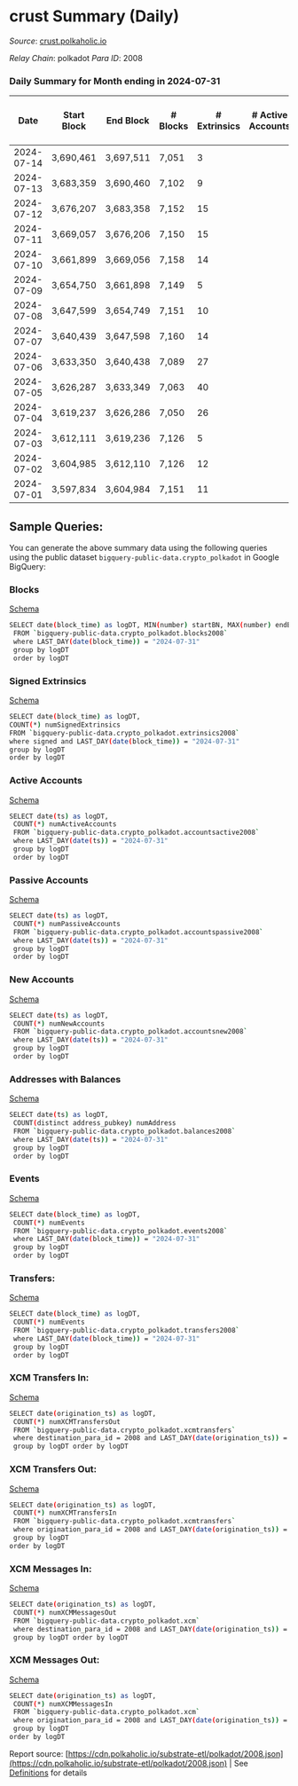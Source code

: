 # crust Summary (Daily)

_Source_: [crust.polkaholic.io](https://crust.polkaholic.io)

*Relay Chain*: polkadot
*Para ID*: 2008



### Daily Summary for Month ending in 2024-07-31


| Date    | Start Block | End Block | # Blocks | # Extrinsics | # Active Accounts | # Passive Accounts | # New Accounts | # Addresses | # Events  | # Transfers ($USD) | # XCM Transfers In ($USD) | # XCM Transfers Out ($USD) | # XCM In | # XCM Out | Issues |
|---------|-------------|-----------|----------|--------------|-------------------|--------------------|----------------|-------------|-----------|--------------------|---------------------------|----------------------------|----------|-----------|--------|
| 2024-07-14 | 3,690,461 | 3,697,511 | 7,051 | 3 |  |  |  | 1,163 | 14,138 | 1  |   |   |  |  |  |
| 2024-07-13 | 3,683,359 | 3,690,460 | 7,102 | 9 |  |  |  | 1,163 | 14,287 | 4  |   |   |  |  |  |
| 2024-07-12 | 3,676,207 | 3,683,358 | 7,152 | 15 |  |  |  | 1,163 | 14,459 | 6  |   |   |  |  |  |
| 2024-07-11 | 3,669,057 | 3,676,206 | 7,150 | 15 |  |  |  | 1,161 | 14,436 | 6  |   |   |  |  |  |
| 2024-07-10 | 3,661,899 | 3,669,056 | 7,158 | 14 |  |  |  | 1,161 | 14,450 | 8  |   |   |  |  |  |
| 2024-07-09 | 3,654,750 | 3,661,898 | 7,149 | 5 |  |  |  |  | 14,361 | 2  |   |   |  |  |  |
| 2024-07-08 | 3,647,599 | 3,654,749 | 7,151 | 10 |  |  |  |  | 14,404 | 5  |   |   |  |  |  |
| 2024-07-07 | 3,640,439 | 3,647,598 | 7,160 | 14 |  |  |  |  | 14,450 | 10  |   |   |  |  |  |
| 2024-07-06 | 3,633,350 | 3,640,438 | 7,089 | 27 |  |  |  |  | 14,434 | 8  |   |   |  |  |  |
| 2024-07-05 | 3,626,287 | 3,633,349 | 7,063 | 40 |  |  |  |  | 14,489 | 17  |   |   |  |  |  |
| 2024-07-04 | 3,619,237 | 3,626,286 | 7,050 | 26 |  |  |  |  | 14,329 | 13  |   |   |  |  |  |
| 2024-07-03 | 3,612,111 | 3,619,236 | 7,126 | 5 |  |  |  |  | 14,311 |   |   |   |  |  |  |
| 2024-07-02 | 3,604,985 | 3,612,110 | 7,126 | 12 |  |  |  |  | 14,359 | 6  |   |   |  |  |  |
| 2024-07-01 | 3,597,834 | 3,604,984 | 7,151 | 11 |  |  |  |  | 14,403 | 4  |   |   |  |  |  |

## Sample Queries:
You can generate the above summary data using the following queries using the public dataset `bigquery-public-data.crypto_polkadot` in Google BigQuery:


### Blocks 

[Schema](https://github.com/colorfulnotion/substrate-etl/blob/main/schema/blocks.json)

```bash
SELECT date(block_time) as logDT, MIN(number) startBN, MAX(number) endBN, COUNT(*) numBlocks 
 FROM `bigquery-public-data.crypto_polkadot.blocks2008`  
 where LAST_DAY(date(block_time)) = "2024-07-31" 
 group by logDT 
 order by logDT
```

### Signed Extrinsics 

[Schema](https://github.com/colorfulnotion/substrate-etl/blob/main/schema/extrinsics.json)

```bash
SELECT date(block_time) as logDT, 
COUNT(*) numSignedExtrinsics 
FROM `bigquery-public-data.crypto_polkadot.extrinsics2008`  
where signed and LAST_DAY(date(block_time)) = "2024-07-31" 
group by logDT 
order by logDT
```

### Active Accounts 

[Schema](https://github.com/colorfulnotion/substrate-etl/blob/main/schema/accountsactive.json)

```bash
SELECT date(ts) as logDT, 
 COUNT(*) numActiveAccounts 
 FROM `bigquery-public-data.crypto_polkadot.accountsactive2008` 
 where LAST_DAY(date(ts)) = "2024-07-31" 
 group by logDT 
 order by logDT
```

### Passive Accounts 

[Schema](https://github.com/colorfulnotion/substrate-etl/blob/main/schema/accountspassive.json)

```bash
SELECT date(ts) as logDT, 
 COUNT(*) numPassiveAccounts 
 FROM `bigquery-public-data.crypto_polkadot.accountspassive2008` 
 where LAST_DAY(date(ts)) = "2024-07-31" 
 group by logDT 
 order by logDT
```

### New Accounts 

[Schema](https://github.com/colorfulnotion/substrate-etl/blob/main/schema/accountsnew.json)

```bash
SELECT date(ts) as logDT, 
 COUNT(*) numNewAccounts 
 FROM `bigquery-public-data.crypto_polkadot.accountsnew2008` 
 where LAST_DAY(date(ts)) = "2024-07-31" 
 group by logDT
 order by logDT
```

### Addresses with Balances 

[Schema](https://github.com/colorfulnotion/substrate-etl/blob/main/schema/balances.json)

```bash
SELECT date(ts) as logDT,
 COUNT(distinct address_pubkey) numAddress 
 FROM `bigquery-public-data.crypto_polkadot.balances2008` 
 where LAST_DAY(date(ts)) = "2024-07-31" 
 group by logDT 
 order by logDT
```

### Events 

[Schema](https://github.com/colorfulnotion/substrate-etl/blob/main/schema/events.json)

```bash
SELECT date(block_time) as logDT, 
 COUNT(*) numEvents 
 FROM `bigquery-public-data.crypto_polkadot.events2008` 
 where LAST_DAY(date(block_time)) = "2024-07-31" 
 group by logDT 
 order by logDT
```

### Transfers:

[Schema](https://github.com/colorfulnotion/substrate-etl/blob/main/schema/transfers.json)

```bash
SELECT date(block_time) as logDT, 
 COUNT(*) numEvents 
 FROM `bigquery-public-data.crypto_polkadot.transfers2008` 
 where LAST_DAY(date(block_time)) = "2024-07-31" 
 group by logDT 
 order by logDT
```

### XCM Transfers In: 

[Schema](https://github.com/colorfulnotion/substrate-etl/blob/main/schema/xcmtransfers.json)

```bash
SELECT date(origination_ts) as logDT, 
 COUNT(*) numXCMTransfersOut 
 FROM `bigquery-public-data.crypto_polkadot.xcmtransfers` 
 where destination_para_id = 2008 and LAST_DAY(date(origination_ts)) = "2024-07-31" 
 group by logDT order by logDT
```

### XCM Transfers Out: 

[Schema](https://github.com/colorfulnotion/substrate-etl/blob/main/schema/xcmtransfers.json)

```bash
SELECT date(origination_ts) as logDT, 
 COUNT(*) numXCMTransfersIn 
 FROM `bigquery-public-data.crypto_polkadot.xcmtransfers` 
 where origination_para_id = 2008 and LAST_DAY(date(origination_ts)) = "2024-07-31" 
 group by logDT 
order by logDT
```

### XCM Messages In: 

[Schema](https://github.com/colorfulnotion/substrate-etl/blob/main/schema/xcm.json)

```bash
SELECT date(origination_ts) as logDT, 
 COUNT(*) numXCMMessagesOut 
 FROM `bigquery-public-data.crypto_polkadot.xcm` 
 where destination_para_id = 2008 and LAST_DAY(date(origination_ts)) = "2024-07-31" 
 group by logDT order by logDT
```

### XCM Messages Out: 

[Schema](https://github.com/colorfulnotion/substrate-etl/blob/main/schema/xcm.json)

```bash
SELECT date(origination_ts) as logDT, 
 COUNT(*) numXCMMessagesIn 
 FROM `bigquery-public-data.crypto_polkadot.xcm` 
 where origination_para_id = 2008 and LAST_DAY(date(origination_ts)) = "2024-07-31" 
 group by logDT 
order by logDT
```


Report source: [https://cdn.polkaholic.io/substrate-etl/polkadot/2008.json](https://cdn.polkaholic.io/substrate-etl/polkadot/2008.json) | See [Definitions](/DEFINITIONS.md) for details
